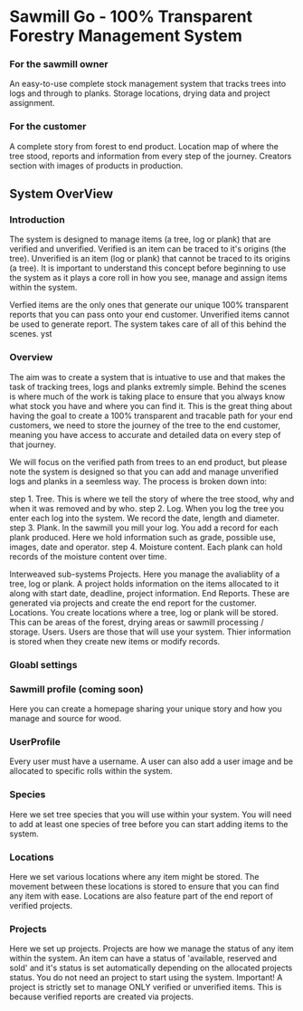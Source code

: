 # Sawmill Go - 100% Transparent Forestry Management System

### For the sawmill owner
An easy-to-use complete stock management system that tracks trees into logs and through to planks. Storage locations, drying data and project assignment. 

### For the customer
A complete story from forest to end product. Location map of where the tree stood, reports and information from every step of the journey. Creators section with images of products in production. 

## System OverView

### Introduction
The system is designed to manage items (a tree, log or plank)  that are verified and unverified. Verified is an item can be traced to it's origins (the tree). Unverified is an item (log or plank) that cannot be traced to its origins (a tree).
It is important to understand this concept before beginning to use the system as it plays a core roll in how you see, manage and assign items within the system. 

Verfied items are the only ones that generate our unique 100% transparent reports that you can pass onto your end customer. Unverified items cannot be used to generate report. The system takes care of all of this behind the scenes. yst

### Overview
The aim was to create a system that is intuative to use and that makes the task of tracking trees, logs and planks extremly simple. Behind the scenes is where much of the work is taking place to ensure that you always know what stock you have and where you can find it. This is the great thing about having the goal to create a 100% transparent and tracable path for your end customers, we need to store the journey of the tree to the end customer, meaning you have access to accurate and detailed data on every step of that journey.

We will focus on the verified path from trees to an end product, but please note the system is designed so that you can add and manage unverified logs and planks in a seemless way. The process is broken down into: 

step 1. Tree.  This is where we tell the story of where the tree stood, why and when it was removed and by who. 
step 2. Log. When you log the tree you enter each log into the system. We record the date, length and diameter. 
step 3. Plank. In the sawmill you mill your log. You add a record for each plank produced. Here we hold information such as grade, possible use, images, date and operator. 
step 4. Moisture content. Each plank can hold records of the moisture content over time. 

Interweaved sub-systems
Projects. Here you manage the avaliablity of a tree, log or plank. A project holds information on the items allocated to it along with start date, deadline, project information. 
End Reports. These are generated via projects and create the end report for the customer.
Locations. You create locations where a tree, log or plank will be stored. This can be areas of the forest, drying areas or sawmill processing / storage. 
Users. Users are those that will use your system. Thier information is stored when they create new items or modify records. 




### Gloabl settings
### Sawmill profile (coming soon)
Here you can create a homepage sharing your unique story and how you manage and source for wood.
### UserProfile
Every user must have a username. A user can also add a user image and be allocated to specific rolls within the system. 

### Species
Here we set tree species that you will use within your system. You will need to add at least one species of tree before you can start adding items to the system. 

### Locations
Here we set various locations where any item might be stored. The movement between these locations is stored to ensure that you can find any item with ease. Locations are also feature part of the end report of verified projects. 

### Projects
Here we set up projects. Projects are how we manage the status of any item within the system. An item can have a status of 'available, reserved and sold' and it's status is set automatically depending on the allocated projects status. You do not need an project to start using the system. Important! A project is strictly set to manage ONLY verified or unverified items. This is because verified reports are created via projects. 










